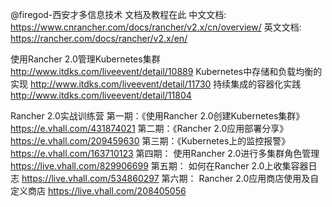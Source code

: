 @firegod-西安才多信息技术 文档及教程在此
中文文档: https://www.cnrancher.com/docs/rancher/v2.x/cn/overview/
英文文档: https://rancher.com/docs/rancher/v2.x/en/

使用Rancher 2.0管理Kubernetes集群  http://www.itdks.com/liveevent/detail/10889
Kubernetes中存储和负载均衡的实现 http://www.itdks.com/liveevent/detail/11730
持续集成的容器化实践  http://www.itdks.com/liveevent/detail/11804

Rancher 2.0实战训练营
第一期：《使用Rancher 2.0创建Kubernetes集群》https://e.vhall.com/431874021
第二期：《Rancher 2.0应用部署分享》https://e.vhall.com/209459630
第三期：《Kubernetes上的监控报警》https://e.vhall.com/163710123
第四期： 使用Rancher 2.0进行多集群角色管理 https://live.vhall.com/829906699
第五期： 如何在Rancher 2.0上收集容器日志 https://live.vhall.com/534860297
第六期： Rancher 2.0应用商店使用及自定义商店 https://live.vhall.com/208405056